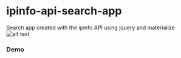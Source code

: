 # ipinfo-api-search-app
Search app created with the ipinfo API using jquery and materialize
![alt text](https://c1.staticflickr.com/5/4239/35274715562_1f3b8fe948_b.jpg)
### Demo

